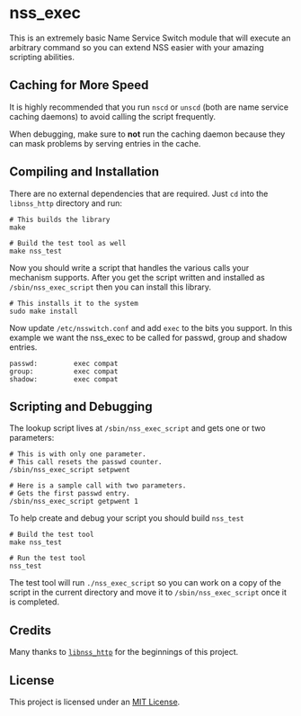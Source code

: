 nss_exec
========

This is an extremely basic Name Service Switch module that will execute an arbitrary command so you can extend NSS easier with your amazing scripting abilities.


Caching for More Speed
----------------------

It is highly recommended that you run `nscd` or `unscd` (both are name service caching daemons) to avoid calling the script frequently.

When debugging, make sure to **not** run the caching daemon because they can mask problems by serving entries in the cache.


Compiling and Installation
--------------------------

There are no external dependencies that are required.  Just `cd` into the `libnss_http` directory and run:

    # This builds the library
    make

    # Build the test tool as well
    make nss_test

Now you should write a script that handles the various calls your mechanism supports.  After you get the script written and installed as `/sbin/nss_exec_script` then you can install this library.

    # This installs it to the system
    sudo make install

Now update `/etc/nsswitch.conf` and add `exec` to the bits you support.  In this example we want the nss_exec to be called for passwd, group and shadow entries.

    passwd:         exec compat
    group:          exec compat
    shadow:         exec compat


Scripting and Debugging
-----------------------

The lookup script lives at `/sbin/nss_exec_script` and gets one or two parameters:

    # This is with only one parameter.
    # This call resets the passwd counter.
    /sbin/nss_exec_script setpwent

    # Here is a sample call with two parameters.
    # Gets the first passwd entry.
    /sbin/nss_exec_script getpwent 1

To help create and debug your script you should build `nss_test`

    # Build the test tool
    make nss_test

    # Run the test tool
    nss_test

The test tool will run `./nss_exec_script` so you can work on a copy of the script in the current directory and move it to `/sbin/nss_exec_script` once it is completed.


Credits
-------

Many thanks to [`libnss_http`](https://github.com/gmjosack/nss_http) for the beginnings of this project.


License
-------

This project is licensed under an [MIT License](LICENSE.md).
